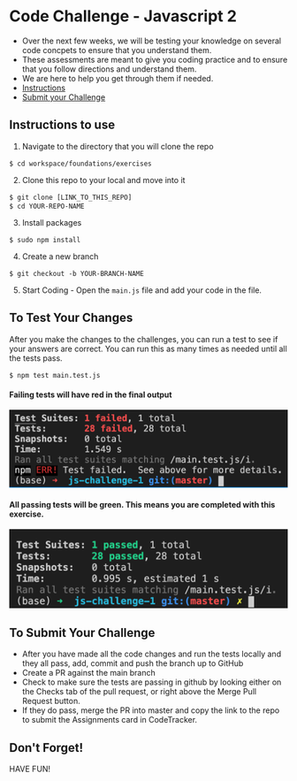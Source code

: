 # Code Challenge - Javascript 2

- Over the next few weeks, we will be testing your knowledge on several code concpets to ensure that you understand them.
- These assessments are meant to give you coding practice and to ensure that you follow directions and understand them.
- We are here to help you get through them if needed.
- [Instructions](#instructions-to-use)
- [Submit your Challenge](#to-submit-your-challenge)

## Instructions to use

1. Navigate to the directory that you will clone the repo

```
$ cd workspace/foundations/exercises
```

2. Clone this repo to your local and move into it

```
$ git clone [LINK_TO_THIS_REPO]
$ cd YOUR-REPO-NAME
```

3. Install packages

```
$ sudo npm install
```
4. Create a new branch

```
$ git checkout -b YOUR-BRANCH-NAME
```

5. Start Coding - Open the `main.js` file and add your code in the file.

## To Test Your Changes
After you make the changes to the challenges, you can run a test to see if your answers are correct. You can run this as many times as needed until all the tests pass.

```
$ npm test main.test.js
```

#### Failing tests will have red in the final output
![failing](./images/failing-tests.png)

#### All passing tests will be green. This means you are completed with this exercise.
![passing](./images/passing-tests.png)

## To Submit Your Challenge

- After you have made all the code changes and run the tests locally and they all pass, add, commit and push the branch up to GitHub
- Create a PR against the main branch
- Check to make sure the tests are passing in github by looking either on the Checks tab of the pull request, or right above the Merge Pull Request button.
- If they do pass, merge the PR into master and copy the link to the repo to submit the Assignments card in CodeTracker.

## Don't Forget!

HAVE FUN!
